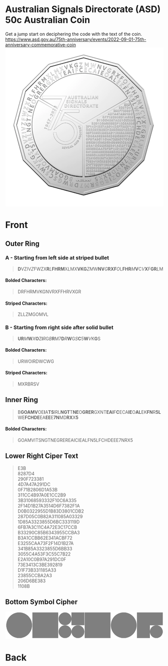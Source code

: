# Australian Signals Directorate (ASD) 50c Australian Coin
Get a jump start on deciphering the code with the text of the coin.  
https://www.asd.gov.au/75th-anniversary/events/2022-09-01-75th-anniversary-commemorative-coin  
![50c Coin Front](/50cASD.png)

# Front

## Outer Ring 
### A - Starting from left side at striped bullet
> **D**VZIV*Z*FWZX**R***L***FHRM**X*L*MX**VKG***ZM*W**NV***G***RXF***O*L**FHR***M***V**C*V***X**F**GR***L*M  

#### Bolded Characters:
> DRFHRMVKGNVRXFFHRVXGR  
#### Striped Characters:
> ZLLZMGOMVL 

### B - Starting from right side after solid bullet
> **UR***M***W***X***O**Z**I***R*G*B***R**M7**D***R***W**G*S***C**5**W***V*K**G**S  

#### Bolded Characters:
> URWOIRDWCWG  

#### Striped Characters:
> MXRBRSV

## Inner Ring

> B**GOAMV**OE**I**A**TS**IRL**NGT**T**NE**O**GRER**GXNT**EAI**F**C**ECA**IE**O**AL**EK**FN**R**5L**WE**FCHDE**EA**EE**E**7N**MD**RX**X**5**    

#### Bolded Characters:
> GOAMVITSNGTNEGREREAICIEALFN5LFCHDEEE7NRX5

## Lower Right Ciper Text

> E3B  
> 8287D4  
> 290F723381  
> 4D7A47A291DC  
> 0F71B2806D1A53B  
> 311CC4B97A0E1CC2B9  
> 3B31068593332F10C6A335  
> 2F14D1B27A3514D6F7382F1A  
> D0B0322955D1B83D3801CDB2  
> 287D05C0B82A311085A03329  
> 1D85A3323855D6BC333119D  
> 6FB7A3C11C4A72E3C17CCB  
> B33290C85B6343955CCBA3  
> B3A1CCBB62E341ACBF72  
> E3255CAA73F2F14D1B27A  
> 341B85A3323855D6BB33  
> 3055C4A53F3C55C7B22  
> E2A10C0B97A291DC0F  
> 73E3413C3BE392819  
> D1F73B331185A33  
> 23855CCBA2A3  
> 206D6BE383  
> 1108B  

## Bottom Symbol Cipher

![6 Symbols](/Cipher.png)

# Back



